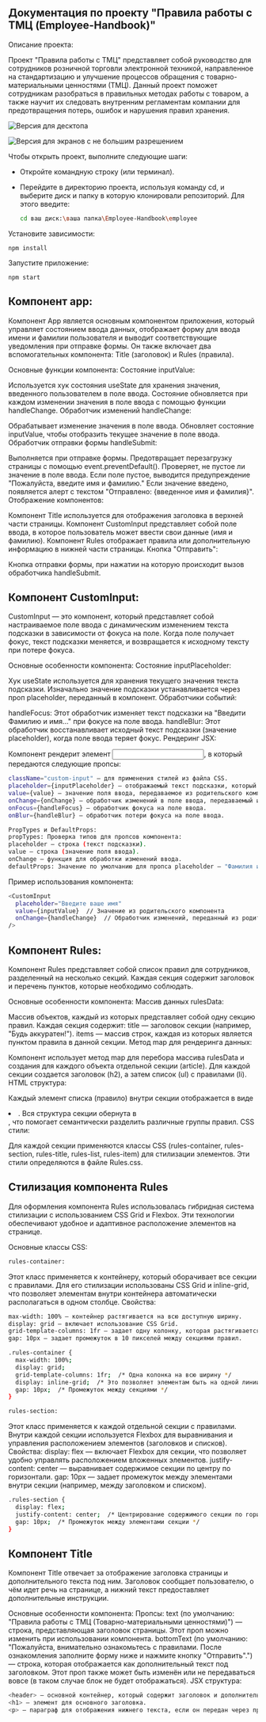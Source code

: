 ## Документация по проекту "Правила работы с ТМЦ (Employee-Handbook)"

Описание проекта:

Проект "Правила работы с ТМЦ" представляет собой руководство для сотрудников розничной торговли электронной техникой, направленное на стандартизацию и улучшение процессов обращения с товарно-материальными ценностями (ТМЦ). Данный проект поможет сотрудникам разобраться в правильных методах работы с товаром, а также научит их следовать внутренним регламентам компании для предотвращения потерь, ошибок и нарушения правил хранения.

![Версия для десктопа](images/desktop.png)

![Версия для экранов с не большим разрешением](images/mobile.png)

Чтобы открыть проект, выполните следующие шаги:

- Откройте командную строку (или терминал).
- Перейдите в директорию проекта, используя команду cd, и выберите диск и папку в которую клонировали репозиторий. Для этого введите:
   
   ```bash
   cd ваш диск:\ваша папка\Employee-Handbook\employee

Установите зависимости:

```
npm install
```

Запустите приложение:

```
npm start
```

## Компонент app: 
Компонент App является основным компонентом приложения, который управляет состоянием ввода данных, отображает форму для ввода имени и фамилии пользователя и выводит соответствующие уведомления при отправке формы. Он также включает два вспомогательных компонента: Title (заголовок) и Rules (правила).

Основные функции компонента:
Состояние inputValue:

Используется хук состояния useState для хранения значения, введенного пользователем в поле ввода.
Состояние обновляется при каждом изменении значения в поле ввода с помощью функции handleChange.
Обработчик изменений handleChange:

Обрабатывает изменение значения в поле ввода.
Обновляет состояние inputValue, чтобы отобразить текущее значение в поле ввода.
Обработчик отправки формы handleSubmit:

Выполняется при отправке формы.
Предотвращает перезагрузку страницы с помощью event.preventDefault().
Проверяет, не пустое ли значение в поле ввода. Если поле пустое, выводится предупреждение "Пожалуйста, введите имя и фамилию." Если значение введено, появляется алерт с текстом "Отправлено: {введенное имя и фамилия}".
Отображение компонентов:

Компонент Title используется для отображения заголовка в верхней части страницы.
Компонент CustomInput представляет собой поле ввода, в которое пользователь может ввести свои данные (имя и фамилию).
Компонент Rules отображает правила или дополнительную информацию в нижней части страницы.
Кнопка "Отправить":

Кнопка отправки формы, при нажатии на которую происходит вызов обработчика handleSubmit.


## Компонент CustomInput:

CustomInput — это компонент, который представляет собой настраиваемое поле ввода с динамическим изменением текста подсказки в зависимости от фокуса на поле. Когда поле получает фокус, текст подсказки меняется, и возвращается к исходному тексту при потере фокуса.

Основные особенности компонента:
Состояние inputPlaceholder:

Хук useState используется для хранения текущего значения текста подсказки. Изначально значение подсказки устанавливается через проп placeholder, переданный в компонент.
Обработчики событий:

handleFocus: Этот обработчик изменяет текст подсказки на "Введити Фамилию и имя..." при фокусе на поле ввода.
handleBlur: Этот обработчик восстанавливает исходный текст подсказки (значение placeholder), когда поле ввода теряет фокус.
Рендеринг JSX:

Компонент рендерит элемент <input>, в который передаются следующие пропсы:
```bash
className="custom-input" — для применения стилей из файла CSS.
placeholder={inputPlaceholder} — отображаемый текст подсказки, который изменяется при фокусе.
value={value} — значение поля ввода, передаваемое из родительского компонента.
onChange={onChange} — обработчик изменений в поле ввода, передаваемый из родительского компонента.
onFocus={handleFocus} — обработчик фокуса на поле ввода.
onBlur={handleBlur} — обработчик потери фокуса на поле ввода.
```

```bash
PropTypes и DefaultProps:
propTypes: Проверка типов для пропсов компонента:
placeholder — строка (текст подсказки).
value — строка (значение поля ввода).
onChange — функция для обработки изменений ввода.
defaultProps: Значение по умолчанию для пропса placeholder — "Фамилия и Имя", если этот проп не передан.
```

Пример использования компонента:

```bash
<CustomInput
  placeholder="Введите ваше имя"
  value={inputValue}  // Значение из родительского компонента
  onChange={handleChange}  // Обработчик изменений, переданный из родителя
/>
```

## Компонент Rules:
  
  Компонент Rules представляет собой список правил для сотрудников, разделенный на несколько секций. Каждая секция содержит заголовок и перечень пунктов, которые необходимо соблюдать.

Основные особенности компонента:
Массив данных rulesData:

Массив объектов, каждый из которых представляет собой одну секцию правил. Каждая секция содержит:
title — заголовок секции (например, "Будь аккуратен!").
items — массив строк, каждая из которых является пунктом правила в данной секции.
Метод map для рендеринга данных:

Компонент использует метод map для перебора массива rulesData и создания для каждого объекта отдельной секции (article).
Для каждой секции создается заголовок (h2), а затем список (ul) с правилами (li).
HTML структура:

Каждый элемент списка (правило) внутри секции отображается в виде <li>.
Вся структура секции обернута в <article>, что помогает семантически разделить различные группы правил.
CSS стили:

Для каждой секции применяются классы CSS (rules-container, rules-section, rules-title, rules-list, rules-item) для стилизации элементов. Эти стили определяются в файле Rules.css.

## Стилизация компонента Rules
Для оформления компонента Rules использовалась гибридная система стилизации с использованием CSS Grid и Flexbox. Эти технологии обеспечивают удобное и адаптивное расположение элементов на странице.

Основные классы CSS:
```bash
rules-container:
```
Этот класс применяется к контейнеру, который оборачивает все секции с правилами. Для его стилизации использованы CSS Grid и inline-grid, что позволяет элементам внутри контейнера автоматически располагаться в одном столбце.
Свойства:

```bash
max-width: 100% — контейнер растягивается на всю доступную ширину.
display: grid — включает использование CSS Grid.
grid-template-columns: 1fr — задает одну колонку, которая растягивается на всю ширину контейнера.
gap: 10px — задает промежуток в 10 пикселей между секциями правил.
```

```bash
.rules-container {
  max-width: 100%;
  display: grid;
  grid-template-columns: 1fr;  /* Одна колонка на всю ширину */
  display: inline-grid;  /* Это позволяет элементам быть на одной линии, если они маленькие */
  gap: 10px;  /* Промежуток между секциями */
}
 ```
```bash
rules-section:
```

Этот класс применяется к каждой отдельной секции с правилами. Внутри каждой секции используется Flexbox для выравнивания и управления расположением элементов (заголовков и списков).
Свойства:
display: flex — включает Flexbox для секции, что позволяет удобно управлять расположением вложенных элементов.
justify-content: center — выравнивает содержимое секции по центру по горизонтали.
gap: 10px — задает промежуток между элементами внутри секции (например, между заголовком и списком).

```bash
.rules-section {
  display: flex;
  justify-content: center;  /* Центрирование содержимого секции по горизонтали */
  gap: 10px;  /* Промежуток между элементами секции */
}
```
## Компонент Title

Компонент Title отвечает за отображение заголовка страницы и дополнительного текста под ним. Заголовок сообщает пользователю, о чём идет речь на странице, а нижний текст предоставляет дополнительные инструкции.

Основные особенности компонента:
Пропсы:
text (по умолчанию: "Правила работы с ТМЦ (Товарно-материальными ценностями)") — строка, представляющая заголовок страницы. Этот проп можно изменить при использовании компонента.
bottomText (по умолчанию: "Пожалуйста, внимательно ознакомьтесь с правилами. После ознакомления заполните форму ниже и нажмите кнопку "Отправить".") — строка, которая отображается как дополнительный текст под заголовком. Этот проп также может быть изменён или не передаваться вовсе (в таком случае блок не будет отображаться).
JSX структура:

```bash
<header> — основной контейнер, который содержит заголовок и дополнительный текст.
<h1> — элемент для основного заголовка.
<p> — параграф для отображения нижнего текста, если он передан через проп bottomText.
```
   

